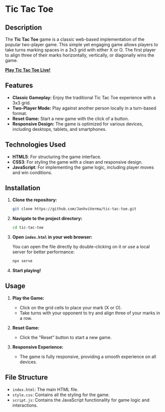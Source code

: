 # Tic Tac Toe

## Description

The **Tic Tac Toe** game is a classic web-based implementation of the popular two-player game. This simple yet engaging game allows players to take turns marking spaces in a 3x3 grid with either X or O. The first player to align three of their marks horizontally, vertically, or diagonally wins the game.

**[Play Tic Tac Toe Live!](https://janhviverma.github.io/tic-tac-toe/)**

## Features

- **Classic Gameplay:** Enjoy the traditional Tic Tac Toe experience with a 3x3 grid.
- **Two-Player Mode:** Play against another person locally in a turn-based format.
- **Reset Game:** Start a new game with the click of a button.
- **Responsive Design:** The game is optimized for various devices, including desktops, tablets, and smartphones.

## Technologies Used

- **HTML5**: For structuring the game interface.
- **CSS3**: For styling the game with a clean and responsive design.
- **JavaScript**: For implementing the game logic, including player moves and win conditions.

## Installation

1. **Clone the repository:**

   ```bash
   git clone https://github.com/JanhviVerma/tic-tac-toe.git
   ```

2. **Navigate to the project directory:**

   ```bash
   cd tic-tac-toe
   ```

3. **Open `index.html` in your web browser:**

   You can open the file directly by double-clicking on it or use a local server for better performance:

   ```bash
   npx serve
   ```

4. **Start playing!**

## Usage

1. **Play the Game:**
   - Click on the grid cells to place your mark (X or O).
   - Take turns with your opponent to try and align three of your marks in a row.

2. **Reset Game:**
   - Click the "Reset" button to start a new game.

3. **Responsive Experience:**
   - The game is fully responsive, providing a smooth experience on all devices.

## File Structure

- `index.html`: The main HTML file.
- `style.css`: Contains all the styling for the game.
- `script.js`: Contains the JavaScript functionality for game logic and interactions.

